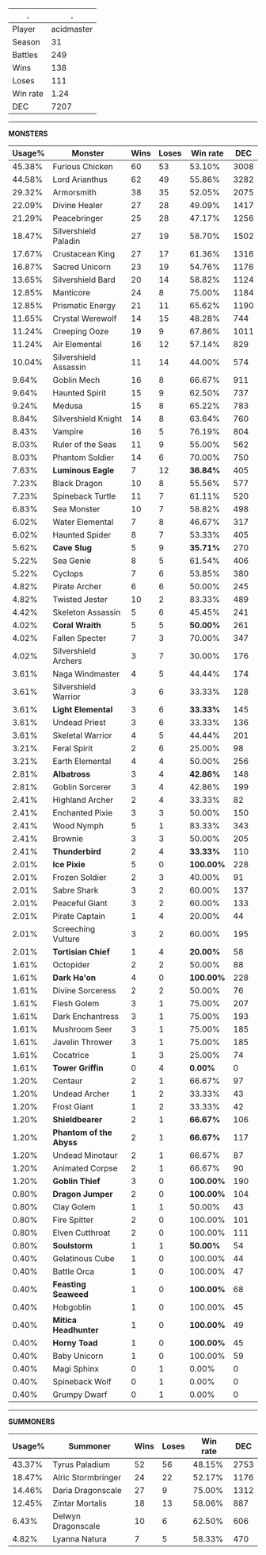 .|.
|-|-
Player|acidmaster
Season|31
Battles|249
Wins|138
Loses|111
Win rate|1.24
DEC|7207

---
**MONSTERS**

Usage%|Monster|Wins|Loses|Win rate|DEC|
-|-|-|-|-|-|
45.38%|Furious Chicken|60|53|53.10%|3008|
44.58%|Lord Arianthus|62|49|55.86%|3282|
29.32%|Armorsmith|38|35|52.05%|2075|
22.09%|Divine Healer|27|28|49.09%|1417|
21.29%|Peacebringer|25|28|47.17%|1256|
18.47%|Silvershield Paladin|27|19|58.70%|1502|
17.67%|Crustacean King|27|17|61.36%|1316|
16.87%|Sacred Unicorn|23|19|54.76%|1176|
13.65%|Silvershield Bard|20|14|58.82%|1124|
12.85%|Manticore|24|8|75.00%|1184|
12.85%|Prismatic Energy|21|11|65.62%|1190|
11.65%|Crystal Werewolf|14|15|48.28%|744|
11.24%|Creeping Ooze|19|9|67.86%|1011|
11.24%|Air Elemental|16|12|57.14%|829|
10.04%|Silvershield Assassin|11|14|44.00%|574|
9.64%|Goblin Mech|16|8|66.67%|911|
9.64%|Haunted Spirit|15|9|62.50%|737|
9.24%|Medusa|15|8|65.22%|783|
8.84%|Silvershield Knight|14|8|63.64%|760|
8.43%|Vampire|16|5|76.19%|804|
8.03%|Ruler of the Seas|11|9|55.00%|562|
8.03%|Phantom Soldier|14|6|70.00%|750|
7.63%|**Luminous Eagle**|7|12|**36.84%**|405|
7.23%|Black Dragon|10|8|55.56%|577|
7.23%|Spineback Turtle|11|7|61.11%|520|
6.83%|Sea Monster|10|7|58.82%|498|
6.02%|Water Elemental|7|8|46.67%|317|
6.02%|Haunted Spider|8|7|53.33%|405|
5.62%|**Cave Slug**|5|9|**35.71%**|270|
5.22%|Sea Genie|8|5|61.54%|406|
5.22%|Cyclops|7|6|53.85%|380|
4.82%|Pirate Archer|6|6|50.00%|245|
4.82%|Twisted Jester|10|2|83.33%|489|
4.42%|Skeleton Assassin|5|6|45.45%|241|
4.02%|**Coral Wraith**|5|5|**50.00%**|261|
4.02%|Fallen Specter|7|3|70.00%|347|
4.02%|Silvershield Archers|3|7|30.00%|176|
3.61%|Naga Windmaster|4|5|44.44%|174|
3.61%|Silvershield Warrior|3|6|33.33%|128|
3.61%|**Light Elemental**|3|6|**33.33%**|145|
3.61%|Undead Priest|3|6|33.33%|136|
3.61%|Skeletal Warrior|4|5|44.44%|201|
3.21%|Feral Spirit|2|6|25.00%|98|
3.21%|Earth Elemental|4|4|50.00%|256|
2.81%|**Albatross**|3|4|**42.86%**|148|
2.81%|Goblin Sorcerer|3|4|42.86%|199|
2.41%|Highland Archer|2|4|33.33%|82|
2.41%|Enchanted Pixie|3|3|50.00%|150|
2.41%|Wood Nymph|5|1|83.33%|343|
2.41%|Brownie|3|3|50.00%|205|
2.41%|**Thunderbird**|2|4|**33.33%**|110|
2.01%|**Ice Pixie**|5|0|**100.00%**|228|
2.01%|Frozen Soldier|2|3|40.00%|91|
2.01%|Sabre Shark|3|2|60.00%|137|
2.01%|Peaceful Giant|3|2|60.00%|133|
2.01%|Pirate Captain|1|4|20.00%|44|
2.01%|Screeching Vulture|3|2|60.00%|195|
2.01%|**Tortisian Chief**|1|4|**20.00%**|58|
1.61%|Octopider|2|2|50.00%|88|
1.61%|**Dark Ha'on**|4|0|**100.00%**|228|
1.61%|Divine Sorceress|2|2|50.00%|76|
1.61%|Flesh Golem|3|1|75.00%|207|
1.61%|Dark Enchantress|3|1|75.00%|193|
1.61%|Mushroom Seer|3|1|75.00%|185|
1.61%|Javelin Thrower|3|1|75.00%|185|
1.61%|Cocatrice|1|3|25.00%|74|
1.61%|**Tower Griffin**|0|4|**0.00%**|0|
1.20%|Centaur|2|1|66.67%|97|
1.20%|Undead Archer|1|2|33.33%|43|
1.20%|Frost Giant|1|2|33.33%|42|
1.20%|**Shieldbearer**|2|1|**66.67%**|106|
1.20%|**Phantom of the Abyss**|2|1|**66.67%**|117|
1.20%|Undead Minotaur|2|1|66.67%|87|
1.20%|Animated Corpse|2|1|66.67%|90|
1.20%|**Goblin Thief**|3|0|**100.00%**|190|
0.80%|**Dragon Jumper**|2|0|**100.00%**|104|
0.80%|Clay Golem|1|1|50.00%|43|
0.80%|Fire Spitter|2|0|100.00%|101|
0.80%|Elven Cutthroat|2|0|100.00%|111|
0.80%|**Soulstorm**|1|1|**50.00%**|54|
0.40%|Gelatinous Cube|1|0|100.00%|44|
0.40%|Battle Orca|1|0|100.00%|47|
0.40%|**Feasting Seaweed**|1|0|**100.00%**|68|
0.40%|Hobgoblin|1|0|100.00%|45|
0.40%|**Mitica Headhunter**|1|0|**100.00%**|49|
0.40%|**Horny Toad**|1|0|**100.00%**|45|
0.40%|Baby Unicorn|1|0|100.00%|59|
0.40%|Magi Sphinx|0|1|0.00%|0|
0.40%|Spineback Wolf|0|1|0.00%|0|
0.40%|Grumpy Dwarf|0|1|0.00%|0|

---
**SUMMONERS**

Usage%|Summoner|Wins|Loses|Win rate|DEC|
-|-|-|-|-|-|
43.37%|Tyrus Paladium|52|56|48.15%|2753|
18.47%|Alric Stormbringer|24|22|52.17%|1176|
14.46%|Daria Dragonscale|27|9|75.00%|1312|
12.45%|Zintar Mortalis|18|13|58.06%|887|
6.43%|Delwyn Dragonscale|10|6|62.50%|606|
4.82%|Lyanna Natura|7|5|58.33%|470|
